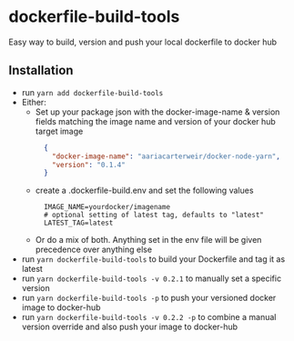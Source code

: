 # dockerfile-build-tools

Easy way to build, version and push your local dockerfile to docker hub

## Installation
- run `yarn add dockerfile-build-tools`
- Either:
    - Set up your package json with the docker-image-name & version fields matching the image name and
        version of your docker hub target image
        ```json
          {
            "docker-image-name": "aariacarterweir/docker-node-yarn",
            "version": "0.1.4"
          }       
        ```
    - create a .dockerfile-build.env and set the following values
        ```dotenv
          IMAGE_NAME=yourdocker/imagename
          # optional setting of latest tag, defaults to "latest"
          LATEST_TAG=latest
        ```
    - Or do a mix of both. Anything set in the env file will be given precedence over anything else
- run `yarn dockerfile-build-tools` to build your Dockerfile and tag it as latest
- run `yarn dockerfile-build-tools -v 0.2.1` to manually set a specific version
- run `yarn dockerfile-build-tools -p` to push your versioned docker image to docker-hub
- run `yarn dockerfile-build-tools -v 0.2.2 -p` to combine a manual version override and also
    push your image to docker-hub
